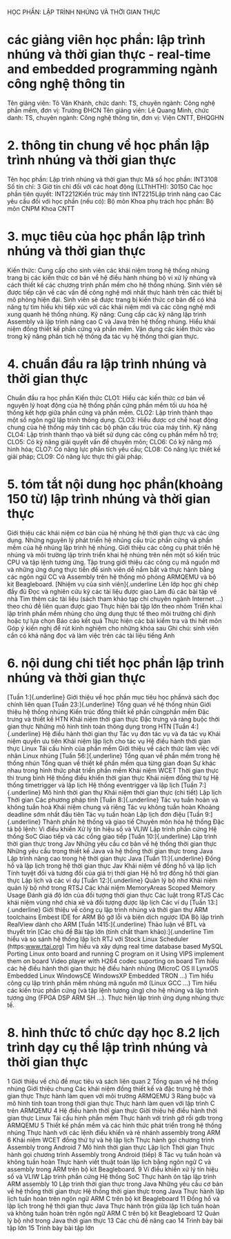 HỌC PHẦN: LẬP TRÌNH NHÚNG VÀ THỜI GIAN THỰC 
# các giảng viên học phần: lập trình nhúng và thời gian thực - real-time and embedded programming ngành công nghệ thông tin
Tên giảng viên: Tô Văn Khánh, chức danh: TS, chuyên ngành: Công nghệ phần mềm, đơn vị: Trường ĐHCN
Tên giảng viên: Lê Quang Minh, chức danh: TS, chuyên ngành: Công nghệ thông tin, đơn vị: Viện CNTT, ĐHQGHN
# 2. thông tin chung về học phần lập trình nhúng và thời gian thực 
Tên học phần: Lập trình nhúng và thời gian thực Mã số học phần: INT3108 Số tín chỉ: 3 Giờ tín chỉ đối với các hoạt động (LLThHTH): 30150 Các học phần tiên quyết: INT2212Kiến trúc máy tính INT2215Lập trình nâng cao Các yêu cầu đối với học phần (nếu có): Bộ môn Khoa phụ trách học phần: Bộ môn CNPM Khoa CNTT 
# 3. mục tiêu của học phần lập trình nhúng và thời gian thực 
Kiến thức: Cung cấp cho sinh viên các khái niệm trong hệ thống nhúng trang bị các kiến thức cơ bản về hệ điều hành nhúng bộ vi xử lý nhúng và cách thiết kế các chương trình phần mềm cho hệ thống nhúng. Sinh viên sẽ được tiếp cận về các vấn đề công nghệ mới nhất thực hành trên các thiết bị mô phỏng hiện đại. Sinh viên sẽ được trang bị kiến thức cơ bản để có khả năng tự tìm hiểu khi tiếp xúc với các khái niệm mới và các công nghệ mới xung quanh hệ thống nhúng. Kỹ năng: Cung cấp các kỹ năng lập trình Assembly và lập trình nâng cao C và Java trên hệ thống nhúng. Hiểu khái niệm đồng thiết kế phần cứng và phần mềm. Vận dụng các kiến thức vào trong kỹ năng phân tích hệ thống đa tác vụ hệ thống thời gian thực.
# 4. chuẩn đầu ra lập trình nhúng và thời gian thực 
Chuẩn đầu ra học phần Kiến thức CLO1: Hiểu các kiến thức cơ bản về nguyên lý hoạt động của hệ thống phần cứng phần mềm tối ưu hóa hệ thống kết hợp giữa phần cứng và phần mềm.
CLO2: Lập trình thành thạo một số ngôn ngữ lập trình thông dụng.
CLO3: Hiểu được cơ chế hoạt động chung của hệ thống máy tính các bộ phận cấu trúc của máy tính.
Kỹ năng CLO4: Lập trình thành thạo và biết sử dụng các công cụ phần mềm hỗ trợ;
CLO5: Có kỹ năng giải quyết vấn đề chuyên môn;
CLO6: Có kỹ năng mô hình hóa;
CLO7: Có năng lực phân tích yêu cầu;
CLO8: Có năng lực thiết kế giải pháp;
CLO9: Có năng lực thực thi giải pháp. 
# 5. tóm tắt nội dung học phần(khoảng 150 từ) lập trình nhúng và thời gian thực 
Giới thiệu các khái niệm cơ bản của hệ nhúng hệ thời gian thực và các ứng dụng. Những nguyên lý phát triển hệ nhúng cấu trúc phần cứng và phần mềm của hệ nhúng lập trình hệ nhúng. Giới thiệu các công cụ phát triển hệ nhúng và môi trường lập trình triển khai hệ nhúng trên nền một số kiến trúc CPU và tập lệnh tương ứng. Tập trung giới thiệu các công cụ mã nguồn mở và những ứng dụng thực tiễn để sinh viên dễ nắm bắt và thực hành bằng các ngôn ngữ CC và Assembly trên hệ thống mô phỏng ARMQEMU và bộ kit Beagleboard. [Nhiệm vụ của sinh viên]{.underline Lên lớp học ghi chép đầy đủ Đọc và nghiên cứu kỹ các tài liệu được giao Làm đủ các bài tập về nhà Tìm thêm các tài liệu (sách tham khảo tạp chí chuyên ngành Internet ...) theo chủ đề liên quan được giao Thực hiện bài tập lớn theo nhóm Triển khai lập trình phần mềm nhúng cho ứng dụng thực tế theo môi trường chỉ định hoặc tự lựa chọn Báo cáo kết quả Thực hiện các bài kiểm tra và thi hết môn Góp ý kiến nghị để rút kinh nghiệm cho những khóa sau Ghi chú: sinh viên cần có khả năng đọc và làm việc trên các tài liệu tiếng Anh 
# 6. nội dung chi tiết học phần lập trình nhúng và thời gian thực 
[Tuần 1:]{.underline} Giới thiệu về học phần mục tiêu học phầnvà sách đọc chính liên quan 
[Tuần 23:]{.underline} Tổng quan về hệ thống nhún Giới thiệu hệ thống nhúng Kiến trúc đồng thiết kế phần cứngphần mềm Đặc trưng và thiết kế HTN Khái niệm thời gian thực Đặc trưng và ràng buộc thời gian thực Những mô hình tính toán thông dụng trong HTN 
[Tuần 4:]{.underline} Hệ điều hành thời gian thự Tác vụ đơn tác vụ và đa tác vụ Khái niệm quyền ưu tiên Khái niệm lập lịch cho tác vụ Hệ điều hành thời gian thực Linux Tái cấu hình của phần mềm Giới thiệu về cách thức làm việc với nhân Linux nhúng 
[Tuần 56:]{.underline} Tổng quan về phần mềm trong hệ thống nhún Tổng quan về thiết kế phần mềm qua từng gian đoạn Sự khác nhau trong hình thức phát triển phần mềm Khái niệm WCET Thời gian thực thi trung bình Hệ thống điều khiển thời gian thực Khái niệm đồng thứ tự Hệ thống timetrigger và lập lịch Hệ thống eventrigger và lập lịch 
[Tuần 7:]{.underline} Mô hình thời gian thự Khái niệm thời gian thực (chi tiết) Lập lịch Thời gian Các phương pháp tính 
[Tuần 8:]{.underline} Tác vụ tuần hoàn và không tuần hoà Khái niệm chung và riêng Tác vụ không tuần hoàn Khoảng deadline sớm nhất đầu tiên Tác vụ tuần hoàn Lập lịch đơn điệu 
[Tuần 9:]{.underline} Thành phần hệ thống và giao tiế Chuyên môn hóa hệ thống Đặc tả bộ lệnh: Vi điều khiển Xử lý tín hiệu số và VLIW Lập trình phần cứng Hệ thống SoC Giao tiếp và các cổng giao tiếp 
[Tuần 10:]{.underline} Lập trình thời gian thực trong Jav Những yêu cầu cơ bản về hệ thống thời gian thực Những yêu cầu trong thiết kế Java và hệ thống thời gian thực trong Java Lập trình nâng cao trong hệ thời gian thực Java 
[Tuần 11:]{.underline} Đồng hồ và lập lịch trong hệ thời gian thực Jav Khái niệm về đồng hồ và lập lịch Tính tuyệt đối và tương đối của giá trị thời gian Hệ hỗ trợ đồng hồ thời gian thực Lập lịch và các ví dụ 
[Tuần 12:]{.underline} Quản lý bộ nhơ Khái niệm quản lý bộ nhớ trong RTSJ Các khái niệm MemoryAreas Scoped Memory Usage Đánh giá độ lớn của đối tượng thời gian thực Các luật trong RTJS Các khái niệm vùng nhớ chia xẻ và đối tượng được lập lịch Các ví dụ 
[Tuần 13:]{.underline} Giới thiệu về công cụ lập trình nhúng và thời gian thự ARM toolchains Embest IDE for ARM Bộ gỡ lỗi và biên dịch ngược IDA Bộ lập trình RealView dành cho ARM 
[Tuần 1415:]{.underline} Thảo luận về BTL và thuyết trìn 
[Các chủ đề Bài tập lớn (tính chất tham khảo):]{.underline Tìm hiểu và so sánh hệ thống lập lịch RTJ với Stock Linux Scheduler (https:www.rtai.org) Tìm hiểu và xây dựng real time database based MySQL Porting Linux onto board and running C program on it Using VIPS implement them on board Video player with H264 codec suporting on board Tìm hiểu các hệ điều hành thời gian thực hệ điều hành nhúng (MicroC OS II LynxOS Embedded Linux WindowsCE WindowsXP Embedded TRON ...) Tìm hiểu công cụ lập trình phần mềm nhúng mã nguồn mở (Linux GCC ...) Tìm hiểu các kiến trúc phần cứng (và tập lệnh tương ứng) cho hệ nhúng và lập trình tương ứng (FPGA DSP ARM SH ...). Thực hiện lập trình ứng dụng nhúng thực tế.
# 8. hình thức tổ chức dạy học 8.2 lịch trình dạy cụ thể lập trình nhúng và thời gian thực 
1 Giới thiệu về chủ đề mục tiêu và sách liên quan 
2 Tổng quan về hệ thống nhúng Giới thiệu chung Các khái niệm đồng thiết kế và đặc trưng hệ thời gian thực Thực hành làm quen với môi trường ARMQEMU 
3 Ràng buộc và mô hình tính toan trong thời gian thực Thực hành làm quen với lập trình C trên ARMQEMU 
4 Hệ điều hành thời gian thực Giời thiệu hệ điều hành thời gian thực Linux Tái cấu hình phần mềm Thực hành với trình gỡ rối gdb trong ARMQEMU 
5 Thiết kế phần mềm và các hình thức phát triển trong hệ thống nhúng Thực hành với các lệnh điều khiển và rẽ nhánh assembly trong ARM 
6 Khái niệm WCET đồng thứ tự và hệ lập lịch Thực hành gọi chương trình Assembly trong Android 
7 Mô hình thời gian thực Lập lịch Thời gian Thực hành gọi chương trình Assembly trong Android (tiếp) 
8 Tác vụ tuần hoàn và không tuần hoàn Thực hành viết thuật toán lập lịch bằng ngôn ngữ C và assembly trong ARM trên bộ kit Beagleboard. 
9 Vi điều khiển xử lý tín hiệu số và VLIW Lập trình phần cứng Hệ thống SoC Thực hành ôn tập lập trình ARM assembly 
10 Lập trình thời gian thực trong Java Những yêu cầu cơ bản về hệ thống thời gian thực Hệ thống thời gian thực trong Java Thực hành lập lịch tuần hoàn trên ngôn ngữ ARM C trên bộ kit Beagleboard 
11 Đồng hồ và lập lịch trong hệ thời gian thực Java Thực hành trộn giữa lập lịch tuần hoàn và không tuần hoàn trên ngôn ngữ ARM C trên bộ kit Beagleboard 
12 Quản lý bộ nhớ trong Java thời gian thực 
13 Các chủ đề nâng cao 
14 Trình bày bài tập lớn 
15 Trình bày bài tập lớn 
